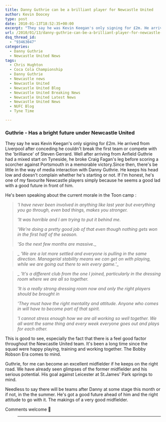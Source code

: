 ```yaml
---
title: Danny Guthrie can be a brilliant player for Newcastle United
author: Kevin Doocey
type: post
date: 2010-01-13T18:52:35+00:00
excerpt: "They say he was Kevin Keegan's only signing for £2m. He arrived from Liverpool after.."
url: /2010/01/13/danny-guthrie-can-be-a-brilliant-player-for-newcastle-united/
dsq_thread_id:
  - "93463047"
categories:
  - Danny Guthrie
  - Newcastle United News
tags:
  - Chris Hughton
  - Coca Cola Championship
  - Danny Guthrie
  - Newcastle news
  - Newcastle United
  - Newcastle United Blog
  - Newcastle United Breaking News
  - Newcastle United Latest News
  - Newcastle United News
  - NUFC Blog
  - Tyne Time

---
```

### Guthrie - Has a bright future under Newcastle United

They say he was Kevin Keegan's only signing for £2m. He arrived from Liverpool after conceding he couldn't break the first team or compete with the 'brilliance' of Steven Gerrard. Well after arriving from Anfield Guthrie had a mixed start on Tyneside, he broke Craig Fagan's leg before scoring a scorcher against Portsmouth in a memorable victory.Since then, there's be little in  the way of media interaction with Danny Guthrie. He keeps his head low and doesn't complain whether he's starting or not. If I'm honest, he's one of my favourite Newcastle players simply because he seems a good lad with a good future in front of him.

He's been speaking about the current morale in the Toon camp :

> _'I have never been involved in anything like last year but everything you go through, even bad things, makes you stronger._
>
> _'It was horrible and I am trying to put it behind me._
>
> _'We're doing a pretty good job of that even though nothing gets won in the first half of the season._
>
> _'So the next few months are massive.__

>_  _'We are a lot more settled and everyone is pulling in the same direction. Managerial stability means we can get on with playing, while we are going out there to win every game.'__

>_  _'It's a different club from the one I joined, particularly in the dressing room where we are all so together._
>
> _'It is a really strong dressing room now and only the right players should be brought in_
>
> _'They must have the right mentality and attitude. Anyone who comes in will have to become part of that spirit._
>
> _'I cannot stress enough how we are all working so well together. We all want the same thing and every week everyone goes out and plays for each other._

This is good to see, especially the fact that there is a feel good factor throughout the Newcastle United team. It's been a long time since the squad were happy playing, training and working together. The Bobby Robson Era comes to mind.

Guthrie, for me can become an excellent midfielder if he keeps on the right road. We have already seen glimpses of the former midfielder and his serious potential. His goal against Leicester at St.James' Park springs to mind.

Needless to say there will be teams after Danny at some stage this month or if not, in the the summer. He's got a good future ahead of him and the right attitude to go with it. The makings of a very good midfielder.

Comments welcome 🙂

> __ __
